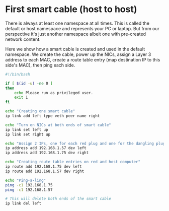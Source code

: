 # First smart cable (host to host)
There is always at least one namespace at all times. This is called the default or host namespace and represents your PC or laptop. But from our perspective it's just another namespace albeit one with pre-created network content.

Here we show how a smart cable is created and used in the default namespace. We create the cable, power up the NICs, assign a Layer 3 address to each MAC, create a route table entry (map destination IP to this side's MAC), then ping each side.

```bash
#!/bin/bash

if [ $(id -u) -ne 0 ]
then
    echo Please run as privileged user.
    exit 1
fi

echo "Creating one smart cable"
ip link add left type veth peer name right

echo "Turn on NICs at both ends of smart cable"
ip link set left up
ip link set right up

echo "Assign 2 IPs, one for each red plug and one for the dangling plug"
ip address add 192.168.1.57 dev left
ip address add 192.168.1.75 dev right

echo "Creating route table entries on red and host computer"
ip route add 192.168.1.75 dev left
ip route add 192.168.1.57 dev right

echo "Ping-a-ling"
ping -c1 192.168.1.75
ping -c1 192.168.1.57

# This will delete both ends of the smart cable
ip link del left
```